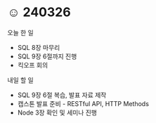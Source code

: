 # ☺️ 240326

오늘 한 일

* SQL 8장 마무리
* SQL 9장 6절까지 진행
* 킥오프 회의

내일 할 일

* SQL 9장 6절 복습, 발표 자료 제작
* 캡스톤 발표 준비 - RESTful API, HTTP Methods
* Node 3장 확인 및 세미나 진행
